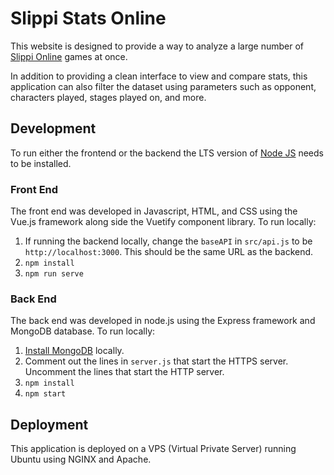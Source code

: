 # Slippi Stats Online

This website is designed to provide a way to analyze a large number of [Slippi Online](https://slippi.gg/) games at once.

In addition to providing a clean interface to view and compare stats, this application can also filter the dataset using parameters such as opponent, characters played, stages played on, and more.

## Development

To run either the frontend or the backend the LTS version of [Node JS](https://nodejs.org/en/) needs to be installed.

### Front End

The front end was developed in Javascript, HTML, and CSS using the Vue.js framework along side the Vuetify component library.
To run locally:

1. If running the backend locally, change the `baseAPI` in `src/api.js` to be `http://localhost:3000`.
This should be the same URL as the backend.
1. `npm install`
1. `npm run serve`

### Back End

The back end was developed in node.js using the Express framework and MongoDB database.
To run locally:

1. [Install MongoDB](https://docs.mongodb.com/manual/installation/) locally.
1. Comment out the lines in `server.js` that start the HTTPS server. Uncomment the lines that start the HTTP server.
1. `npm install`
1. `npm start`

## Deployment

This application is deployed on a VPS (Virtual Private Server) running Ubuntu using NGINX and Apache.